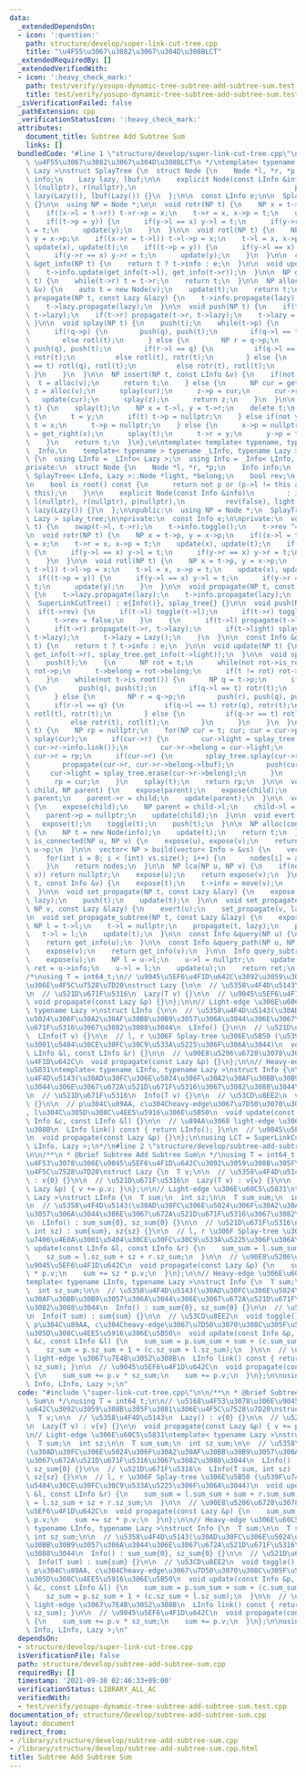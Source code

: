 ```yaml
---
data:
  _extendedDependsOn:
  - icon: ':question:'
    path: structure/develop/super-link-cut-tree.cpp
    title: "\u4F55\u3067\u3082\u3067\u304D\u308BLCT"
  _extendedRequiredBy: []
  _extendedVerifiedWith:
  - icon: ':heavy_check_mark:'
    path: test/verify/yosupo-dynamic-tree-subtree-add-subtree-sum.test.cpp
    title: test/verify/yosupo-dynamic-tree-subtree-add-subtree-sum.test.cpp
  _isVerificationFailed: false
  _pathExtension: cpp
  _verificationStatusIcon: ':heavy_check_mark:'
  attributes:
    document_title: Subtree Add Subtree Sum
    links: []
  bundledCode: "#line 1 \"structure/develop/super-link-cut-tree.cpp\"\n/**\n * @brief\
    \ \u4F55\u3067\u3082\u3067\u304D\u308BLCT\n */\ntemplate< typename LInfo, typename\
    \ Lazy >\nstruct SplayTree {\n  struct Node {\n    Node *l, *r, *p;\n    LInfo\
    \ info;\n    Lazy lazy, lbuf;\n\n    explicit Node(const LInfo &info) : info(info),\
    \ l(nullptr), r(nullptr),\n                                       p(nullptr),\
    \ lazy(Lazy()), lbuf(Lazy()) {}\n  };\n\n  const LInfo e;\n\n  SplayTree() : e(LInfo())\
    \ {}\n\n  using NP = Node *;\n\n  void rotr(NP t) {\n    NP x = t->p, y = x->p;\n\
    \    if((x->l = t->r)) t->r->p = x;\n    t->r = x, x->p = t;\n    update(x), update(t);\n\
    \    if((t->p = y)) {\n      if(y->l == x) y->l = t;\n      if(y->r == x) y->r\
    \ = t;\n      update(y);\n    }\n  }\n\n  void rotl(NP t) {\n    NP x = t->p,\
    \ y = x->p;\n    if((x->r = t->l)) t->l->p = x;\n    t->l = x, x->p = t;\n   \
    \ update(x), update(t);\n    if((t->p = y)) {\n      if(y->l == x) y->l = t;\n\
    \      if(y->r == x) y->r = t;\n      update(y);\n    }\n  }\n\n  const LInfo\
    \ &get_info(NP t) {\n    return t ? t->info : e;\n  }\n\n  void update(NP t) {\n\
    \    t->info.update(get_info(t->l), get_info(t->r));\n  }\n\n  NP get_right(NP\
    \ t) {\n    while(t->r) t = t->r;\n    return t;\n  }\n\n  NP alloc(const LInfo\
    \ &v) {\n    auto t = new Node(v);\n    update(t);\n    return t;\n  }\n\n  void\
    \ propagate(NP t, const Lazy &lazy) {\n    t->info.propagate(lazy);\n    t->lbuf.propagate(lazy);\n\
    \    t->lazy.propagate(lazy);\n  }\n\n  void push(NP t) {\n    if(t->l) propagate(t->l,\
    \ t->lazy);\n    if(t->r) propagate(t->r, t->lazy);\n    t->lazy = Lazy();\n \
    \ }\n\n  void splay(NP t) {\n    push(t);\n    while(t->p) {\n      NP q = t->p;\n\
    \      if(!q->p) {\n        push(q), push(t);\n        if(q->l == t) rotr(t);\n\
    \        else rotl(t);\n      } else {\n        NP r = q->p;\n        push(r),\
    \ push(q), push(t);\n        if(r->l == q) {\n          if(q->l == t) rotr(q),\
    \ rotr(t);\n          else rotl(t), rotr(t);\n        } else {\n          if(q->r\
    \ == t) rotl(q), rotl(t);\n          else rotr(t), rotl(t);\n        }\n     \
    \ }\n    }\n  }\n\n  NP insert(NP t, const LInfo &v) {\n    if(not t) {\n    \
    \  t = alloc(v);\n      return t;\n    } else {\n      NP cur = get_right(t),\
    \ z = alloc(v);\n      splay(cur);\n      z->p = cur;\n      cur->r = z;\n   \
    \   update(cur);\n      splay(z);\n      return z;\n    }\n  }\n\n  NP erase(NP\
    \ t) {\n    splay(t);\n    NP x = t->l, y = t->r;\n    delete t;\n    if(not x)\
    \ {\n      t = y;\n      if(t) t->p = nullptr;\n    } else if(not y) {\n     \
    \ t = x;\n      t->p = nullptr;\n    } else {\n      x->p = nullptr;\n      t\
    \ = get_right(x);\n      splay(t);\n      t->r = y;\n      y->p = t;\n      update(t);\n\
    \    }\n    return t;\n  }\n};\n\ntemplate< template< typename, typename > typename\
    \ _Info,\n    template< typename > typename _LInfo, typename Lazy >\nstruct SuperLinkCutTree\
    \ {\n  using LInfo = _LInfo< Lazy >;\n  using Info = _Info< LInfo, Lazy >;\n\n\
    private:\n  struct Node {\n    Node *l, *r, *p;\n    Info info;\n    typename\
    \ SplayTree< LInfo, Lazy >::Node *light, *belong;\n    bool rev;\n    Lazy lazy;\n\
    \n    bool is_root() const {\n      return not p or (p->l != this and p->r !=\
    \ this);\n    }\n\n    explicit Node(const Info &info)\n        : info(info),\
    \ l(nullptr), r(nullptr), p(nullptr),\n          rev(false), light(nullptr), belong(nullptr),\
    \ lazy(Lazy()) {}\n  };\n\npublic:\n  using NP = Node *;\n  SplayTree< LInfo,\
    \ Lazy > splay_tree;\n\nprivate:\n  const Info e;\n\nprivate:\n  void toggle(NP\
    \ t) {\n    swap(t->l, t->r);\n    t->info.toggle();\n    t->rev ^= true;\n  }\n\
    \n  void rotr(NP t) {\n    NP x = t->p, y = x->p;\n    if((x->l = t->r)) t->r->p\
    \ = x;\n    t->r = x, x->p = t;\n    update(x), update(t);\n    if((t->p = y))\
    \ {\n      if(y->l == x) y->l = t;\n      if(y->r == x) y->r = t;\n      update(y);\n\
    \    }\n  }\n\n  void rotl(NP t) {\n    NP x = t->p, y = x->p;\n    if((x->r =\
    \ t->l)) t->l->p = x;\n    t->l = x, x->p = t;\n    update(x), update(t);\n  \
    \  if((t->p = y)) {\n      if(y->l == x) y->l = t;\n      if(y->r == x) y->r =\
    \ t;\n      update(y);\n    }\n  }\n\n  void propagate(NP t, const Lazy &lazy)\
    \ {\n    t->lazy.propagate(lazy);\n    t->info.propagate(lazy);\n  }\n\npublic:\n\
    \  SuperLinkCutTree() : e{Info()}, splay_tree{} {}\n\n  void push(NP t) {\n  \
    \  if(t->rev) {\n      if(t->l) toggle(t->l);\n      if(t->r) toggle(t->r);\n\
    \      t->rev = false;\n    }\n    {\n      if(t->l) propagate(t->l, t->lazy);\n\
    \      if(t->r) propagate(t->r, t->lazy);\n      if(t->light) splay_tree.propagate(t->light,\
    \ t->lazy);\n      t->lazy = Lazy();\n    }\n  }\n\n  const Info &get_info(NP\
    \ t) {\n    return t ? t->info : e;\n  }\n\n  void update(NP t) {\n    t->info.update(get_info(t->l),\
    \ get_info(t->r), splay_tree.get_info(t->light));\n  }\n\n  void splay(NP t) {\n\
    \    push(t);\n    {\n      NP rot = t;\n      while(not rot->is_root()) rot =\
    \ rot->p;\n      t->belong = rot->belong;\n      if(t != rot) rot->belong = nullptr;\n\
    \    }\n    while(not t->is_root()) {\n      NP q = t->p;\n      if(q->is_root())\
    \ {\n        push(q), push(t);\n        if(q->l == t) rotr(t);\n        else rotl(t);\n\
    \      } else {\n        NP r = q->p;\n        push(r), push(q), push(t);\n  \
    \      if(r->l == q) {\n          if(q->l == t) rotr(q), rotr(t);\n          else\
    \ rotl(t), rotr(t);\n        } else {\n          if(q->r == t) rotl(q), rotl(t);\n\
    \          else rotr(t), rotl(t);\n        }\n      }\n    }\n  }\n\n  NP expose(NP\
    \ t) {\n    NP rp = nullptr;\n    for(NP cur = t; cur; cur = cur->p) {\n     \
    \ splay(cur);\n      if(cur->r) {\n        cur->light = splay_tree.insert(cur->light,\
    \ cur->r->info.link());\n        cur->r->belong = cur->light;\n      }\n     \
    \ cur->r = rp;\n      if(cur->r) {\n        splay_tree.splay(cur->r->belong);\n\
    \        propagate(cur->r, cur->r->belong->lbuf);\n        push(cur->r);\n   \
    \     cur->light = splay_tree.erase(cur->r->belong);\n      }\n      update(cur);\n\
    \      rp = cur;\n    }\n    splay(t);\n    return rp;\n  }\n\n  void link(NP\
    \ child, NP parent) {\n    expose(parent);\n    expose(child);\n    child->p =\
    \ parent;\n    parent->r = child;\n    update(parent);\n  }\n\n  void cut(NP child)\
    \ {\n    expose(child);\n    NP parent = child->l;\n    child->l = nullptr;\n\
    \    parent->p = nullptr;\n    update(child);\n  }\n\n  void evert(NP t) {\n \
    \   expose(t);\n    toggle(t);\n    push(t);\n  }\n\n  NP alloc(const Info &info)\
    \ {\n    NP t = new Node(info);\n    update(t);\n    return t;\n  }\n\n  bool\
    \ is_connected(NP u, NP v) {\n    expose(u), expose(v);\n    return u == v or\
    \ u->p;\n  }\n\n  vector< NP > build(vector< Info > &vs) {\n    vector< NP > nodes(vs.size());\n\
    \    for(int i = 0; i < (int) vs.size(); i++) {\n      nodes[i] = alloc(vs[i]);\n\
    \    }\n    return nodes;\n  }\n\n  NP lca(NP u, NP v) {\n    if(not is_connected(u,\
    \ v)) return nullptr;\n    expose(u);\n    return expose(v);\n  }\n\n  void set_key(NP\
    \ t, const Info &v) {\n    expose(t);\n    t->info = move(v);\n    update(t);\n\
    \  }\n\n  void set_propagate(NP t, const Lazy &lazy) {\n    expose(t);\n    propagate(t,\
    \ lazy);\n    push(t);\n    update(t);\n  }\n\n  void set_propagate_path(NP u,\
    \ NP v, const Lazy &lazy) {\n    evert(u);\n    set_propagate(v, lazy);\n  }\n\
    \n  void set_propagate_subtree(NP t, const Lazy &lazy) {\n    expose(t);\n   \
    \ NP l = t->l;\n    t->l = nullptr;\n    propagate(t, lazy);\n    push(t);\n \
    \   t->l = l;\n    update(t);\n  }\n\n  const Info &query(NP u) {\n    expose(u);\n\
    \    return get_info(u);\n  }\n\n  const Info &query_path(NP u, NP v) {\n    evert(u);\n\
    \    expose(v);\n    return get_info(v);\n  }\n\n  Info query_subtree(NP u) {\n\
    \    expose(u);\n    NP l = u->l;\n    u->l = nullptr;\n    update(u);\n    auto\
    \ ret = u->info;\n    u->l = l;\n    update(u);\n    return ret;\n  }\n};\n\n\
    /*\nusing T = int64_t;\n// \u9045\u5EF6\u4F1D\u642C\u3092\u3059\u308B\u305F\u3081\
    \u306E\u4F5C\u7528\u7D20\nstruct Lazy {\n\n  // \u5358\u4F4D\u5143\n  Lazy() {}\n\
    \n  // \u521D\u671F\u5316\n  Lazy(T v) {}\n\n  // \u9045\u5EF6\u4F1D\u642C\n \
    \ void propagate(const Lazy &p) {}\n};\n\n// Light-edge \u306E\u60C5\u5831\ntemplate<\
    \ typename Lazy >\nstruct LInfo {\n\n  // \u5358\u4F4D\u5143(\u30AD\u30FC\u306E\
    \u5024\u306F\u30A2\u30AF\u30BB\u30B9\u3057\u306A\u3044\u306E\u3067\u672A\u521D\
    \u671F\u5316\u3067\u3082\u3088\u3044\n  LInfo() {}\n\n  // \u521D\u671F\u5316\n\
    \  LInfo(T v) {}\n\n  // l, r \u306F Splay-tree \u306E\u5B50 (\u539F\u7406\u4E0A\
    \u3001\u5404\u30CE\u30FC\u30C9\u533A\u5225\u306F\u306A\u3044)\n  void update(const\
    \ LInfo &l, const LInfo &r) {}\n\n  // \u90E8\u5206\u6728\u3078\u306E\u9045\u5EF6\
    \u4F1D\u642C\n  void propagate(const Lazy &p) {}\n};\n\n// Heavy-edge \u306E\u60C5\
    \u5831\ntemplate< typename LInfo, typename Lazy >\nstruct Info {\n\n  // \u5358\
    \u4F4D\u5143(\u30AD\u30FC\u306E\u5024\u306F\u30A2\u30AF\u30BB\u30B9\u3057\u306A\
    \u3044\u306E\u3067\u672A\u521D\u671F\u5316\u3067\u3082\u3088\u3044\n  Info() {}\n\
    \n  // \u521D\u671F\u5316\n  Info(T v) {}\n\n  // \u53CD\u8EE2\n  void toggle()\
    \ {}\n\n  // p\u304C\u89AA, c\u304Cheavy-edge\u3067\u7D50\u3070\u308C\u305F\u5B50\
    , l\u304C\u305D\u308C\u4EE5\u5916\u306E\u5B50\n  void update(const Info &p, const\
    \ Info &c, const LInfo &l) {}\n\n  // \u89AA\u3068 light-edge \u3067\u7E4B\u3052\
    \u308B\n  LInfo link() const { return LInfo(); }\n\n  // \u9045\u5EF6\u4F1D\u642C\
    \n  void propagate(const Lazy &p) {}\n};\n\nusing LCT = SuperLinkCutTree< Info,\
    \ LInfo, Lazy >;\n*/\n#line 2 \"structure/develop/subtree-add-subtree-sum.cpp\"\
    \n\n/**\n * @brief Subtree Add Subtree Sum\n */\nusing T = int64_t;\n\n// \u5168\
    \u4F53\u3078\u306E\u9045\u5EF6\u4F1D\u642C\u3092\u3059\u308B\u305F\u3081\u306E\
    \u4F5C\u7528\u7D20\nstruct Lazy {\n  T v;\n\n  // \u5358\u4F4D\u5143\n  Lazy()\
    \ : v{0} {}\n\n  // \u521D\u671F\u5316\n  Lazy(T v) : v{v} {}\n\n  void propagate(const\
    \ Lazy &p) { v += p.v; }\n};\n\n// Light-edge \u306E\u60C5\u5831\ntemplate< typename\
    \ Lazy >\nstruct LInfo {\n  T sum;\n  int sz;\n\n  T sum_sum;\n  int sz_sum;\n\
    \n  // \u5358\u4F4D\u5143(\u30AD\u30FC\u306E\u5024\u306F\u30A2\u30AF\u30BB\u30B9\
    \u3057\u306A\u3044\u306E\u3067\u672A\u521D\u671F\u5316\u3067\u3082\u3088\u3044\
    \n  LInfo() : sum_sum{0}, sz_sum{0} {}\n\n  // \u521D\u671F\u5316\n  LInfo(T sum,\
    \ int sz) : sum{sum}, sz{sz} {}\n\n  // l, r \u306F Splay-tree \u306E\u5B50 (\u539F\
    \u7406\u4E0A\u3001\u5404\u30CE\u30FC\u30C9\u533A\u5225\u306F\u306A\u3044)\n  void\
    \ update(const LInfo &l, const LInfo &r) {\n    sum_sum = l.sum_sum + sum + r.sum_sum;\n\
    \    sz_sum = l.sz_sum + sz + r.sz_sum;\n  }\n\n  // \u90E8\u5206\u6728\u3078\u306E\
    \u9045\u5EF6\u4F1D\u642C\n  void propagate(const Lazy &p) {\n    sum_sum += sz_sum\
    \ * p.v;\n    sum += sz * p.v;\n  }\n};\n\n// Heavy-edge \u306E\u60C5\u5831\n\
    template< typename LInfo, typename Lazy >\nstruct Info {\n  T sum;\n\n  T sum_sum;\n\
    \  int sz_sum;\n\n  // \u5358\u4F4D\u5143(\u30AD\u30FC\u306E\u5024\u306F\u30A2\
    \u30AF\u30BB\u30B9\u3057\u306A\u3044\u306E\u3067\u672A\u521D\u671F\u5316\u3067\
    \u3082\u3088\u3044\n  Info() : sum_sum{0}, sz_sum{0} {}\n\n  // \u521D\u671F\u5316\
    \n  Info(T sum) : sum{sum} {}\n\n  // \u53CD\u8EE2\n  void toggle() {}\n\n  //\
    \ p\u304C\u89AA, c\u304Cheavy-edge\u3067\u7D50\u3070\u308C\u305F\u5B50, l\u304C\
    \u305D\u308C\u4EE5\u5916\u306E\u5B50\n  void update(const Info &p, const Info\
    \ &c, const LInfo &l) {\n    sum_sum = p.sum_sum + sum + (c.sum_sum + l.sum_sum);\n\
    \    sz_sum = p.sz_sum + 1 + (c.sz_sum + l.sz_sum);\n  }\n\n  // \u89AA\u3068\
    \ light-edge \u3067\u7E4B\u3052\u308B\n  LInfo link() const { return LInfo(sum_sum,\
    \ sz_sum); }\n\n  // \u9045\u5EF6\u4F1D\u642C\n  void propagate(const Lazy &p)\
    \ {\n    sum_sum += p.v * sz_sum;\n    sum += p.v;\n  }\n};\n\nusing LCT = SuperLinkCutTree<\
    \ Info, LInfo, Lazy >;\n"
  code: "#include \"super-link-cut-tree.cpp\"\n\n/**\n * @brief Subtree Add Subtree\
    \ Sum\n */\nusing T = int64_t;\n\n// \u5168\u4F53\u3078\u306E\u9045\u5EF6\u4F1D\
    \u642C\u3092\u3059\u308B\u305F\u3081\u306E\u4F5C\u7528\u7D20\nstruct Lazy {\n\
    \  T v;\n\n  // \u5358\u4F4D\u5143\n  Lazy() : v{0} {}\n\n  // \u521D\u671F\u5316\
    \n  Lazy(T v) : v{v} {}\n\n  void propagate(const Lazy &p) { v += p.v; }\n};\n\
    \n// Light-edge \u306E\u60C5\u5831\ntemplate< typename Lazy >\nstruct LInfo {\n\
    \  T sum;\n  int sz;\n\n  T sum_sum;\n  int sz_sum;\n\n  // \u5358\u4F4D\u5143\
    (\u30AD\u30FC\u306E\u5024\u306F\u30A2\u30AF\u30BB\u30B9\u3057\u306A\u3044\u306E\
    \u3067\u672A\u521D\u671F\u5316\u3067\u3082\u3088\u3044\n  LInfo() : sum_sum{0},\
    \ sz_sum{0} {}\n\n  // \u521D\u671F\u5316\n  LInfo(T sum, int sz) : sum{sum},\
    \ sz{sz} {}\n\n  // l, r \u306F Splay-tree \u306E\u5B50 (\u539F\u7406\u4E0A\u3001\
    \u5404\u30CE\u30FC\u30C9\u533A\u5225\u306F\u306A\u3044)\n  void update(const LInfo\
    \ &l, const LInfo &r) {\n    sum_sum = l.sum_sum + sum + r.sum_sum;\n    sz_sum\
    \ = l.sz_sum + sz + r.sz_sum;\n  }\n\n  // \u90E8\u5206\u6728\u3078\u306E\u9045\
    \u5EF6\u4F1D\u642C\n  void propagate(const Lazy &p) {\n    sum_sum += sz_sum *\
    \ p.v;\n    sum += sz * p.v;\n  }\n};\n\n// Heavy-edge \u306E\u60C5\u5831\ntemplate<\
    \ typename LInfo, typename Lazy >\nstruct Info {\n  T sum;\n\n  T sum_sum;\n \
    \ int sz_sum;\n\n  // \u5358\u4F4D\u5143(\u30AD\u30FC\u306E\u5024\u306F\u30A2\u30AF\
    \u30BB\u30B9\u3057\u306A\u3044\u306E\u3067\u672A\u521D\u671F\u5316\u3067\u3082\
    \u3088\u3044\n  Info() : sum_sum{0}, sz_sum{0} {}\n\n  // \u521D\u671F\u5316\n\
    \  Info(T sum) : sum{sum} {}\n\n  // \u53CD\u8EE2\n  void toggle() {}\n\n  //\
    \ p\u304C\u89AA, c\u304Cheavy-edge\u3067\u7D50\u3070\u308C\u305F\u5B50, l\u304C\
    \u305D\u308C\u4EE5\u5916\u306E\u5B50\n  void update(const Info &p, const Info\
    \ &c, const LInfo &l) {\n    sum_sum = p.sum_sum + sum + (c.sum_sum + l.sum_sum);\n\
    \    sz_sum = p.sz_sum + 1 + (c.sz_sum + l.sz_sum);\n  }\n\n  // \u89AA\u3068\
    \ light-edge \u3067\u7E4B\u3052\u308B\n  LInfo link() const { return LInfo(sum_sum,\
    \ sz_sum); }\n\n  // \u9045\u5EF6\u4F1D\u642C\n  void propagate(const Lazy &p)\
    \ {\n    sum_sum += p.v * sz_sum;\n    sum += p.v;\n  }\n};\n\nusing LCT = SuperLinkCutTree<\
    \ Info, LInfo, Lazy >;\n"
  dependsOn:
  - structure/develop/super-link-cut-tree.cpp
  isVerificationFile: false
  path: structure/develop/subtree-add-subtree-sum.cpp
  requiredBy: []
  timestamp: '2021-09-30 02:46:33+09:00'
  verificationStatus: LIBRARY_ALL_AC
  verifiedWith:
  - test/verify/yosupo-dynamic-tree-subtree-add-subtree-sum.test.cpp
documentation_of: structure/develop/subtree-add-subtree-sum.cpp
layout: document
redirect_from:
- /library/structure/develop/subtree-add-subtree-sum.cpp
- /library/structure/develop/subtree-add-subtree-sum.cpp.html
title: Subtree Add Subtree Sum
---
```

